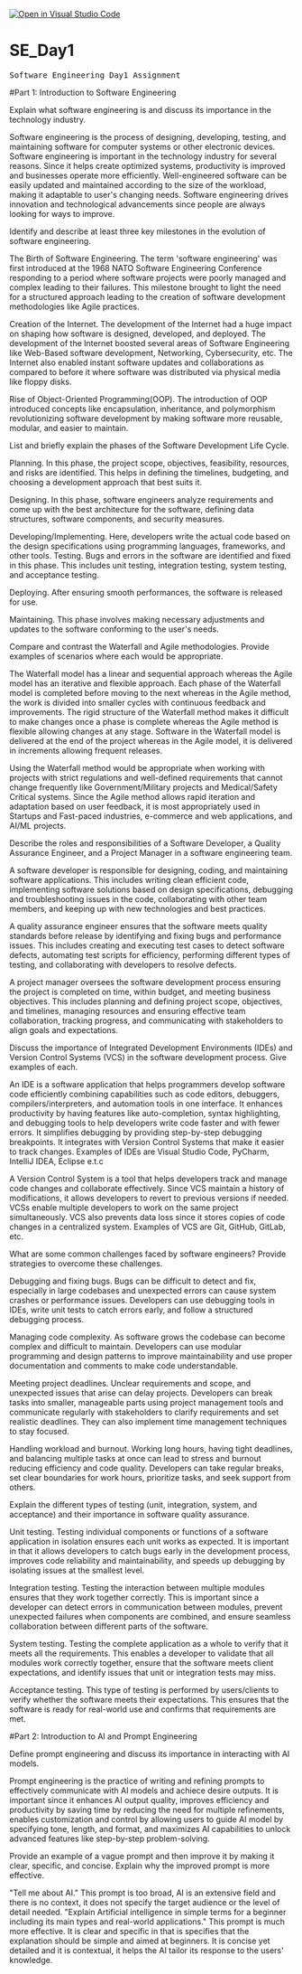 [![Open in Visual Studio Code](https://classroom.github.com/assets/open-in-vscode-2e0aaae1b6195c2367325f4f02e2d04e9abb55f0b24a779b69b11b9e10269abc.svg)](https://classroom.github.com/online_ide?assignment_repo_id=18301526&assignment_repo_type=AssignmentRepo)
# SE_Day1
<pre>Software Engineering Day1 Assignment</pre>

#Part 1: Introduction to Software Engineering

Explain what software engineering is and discuss its importance in the technology industry.

Software engineering is the process of designing, developing, testing, and maintaining software for computer systems or other electronic devices. Software engineering is important in the technology industry for several reasons. Since it helps create optimized systems, productivity is improved and businesses operate more efficiently. Well-engineered software can be easily updated and maintained according to the size of the workload, making it adaptable to user's changing needs. Software engineering drives innovation and technological advancements since people are always looking for ways to improve.


Identify and describe at least three key milestones in the evolution of software engineering.

The Birth of Software Engineering. The term 'software engineering' was first introduced at the 1968 NATO Software Engineering Conference responding to a period where software projects were poorly managed and complex leading to their failures. This milestone brought to light the need for a structured approach leading to the creation of software development methodologies like Agile practices.

Creation of the Internet. The development of the Internet had a huge impact on shaping how software is designed, developed, and deployed. The development of the Internet boosted several areas of Software Engineering like Web-Based software development, Networking, Cybersecurity, etc. The Internet also enabled instant software updates and collaborations as compared to before it where software was distributed via physical media like floppy disks.

Rise of Object-Oriented Programming(OOP). The introduction of OOP introduced concepts like encapsulation, inheritance, and polymorphism revolutionizing software development by making software more reusable, modular, and easier to maintain.


List and briefly explain the phases of the Software Development Life Cycle.

Planning. In this phase, the project scope, objectives, feasibility, resources, and risks are identified. This helps in defining the timelines, budgeting, and choosing a development approach that best suits it.

Designing. In this phase, software engineers analyze requirements and come up with the best architecture for the software, defining data structures, software components, and security measures.

Developing/Implementing. Here, developers write the actual code based on the design specifications using programming languages, frameworks, and other tools.
Testing. Bugs and errors in the software are identified and fixed in this phase. This includes unit testing, integration testing, system testing, and acceptance testing.

Deploying. After ensuring smooth performances, the software is released for use.

Maintaining. This phase involves making necessary adjustments and updates to the software conforming to the user's needs.


Compare and contrast the Waterfall and Agile methodologies. Provide examples of scenarios where each would be appropriate.

The Waterfall model has a linear and sequential approach whereas the Agile model has an iterative and flexible approach.
Each phase of the Waterfall model is completed before moving to the next whereas in the Agile method, the work is divided into smaller cycles with continuous feedback and improvements.
The rigid structure of the Waterfall method makes it difficult to make changes once a phase is complete whereas the Agile method is flexible allowing changes at any stage.
Software in the Waterfall model is delivered at the end of the project whereas in the Agile model, it is delivered in increments allowing frequent releases.

Using the Waterfall method would be appropriate when working with projects with strict regulations and well-defined requirements that cannot change frequently like Government/Military projects and Medical/Safety Critical systems.
Since the Agile method allows rapid iteration and adaptation based on user feedback, it is most appropriately used in Startups and Fast-paced industries, e-commerce and web applications, and AI/ML projects.


Describe the roles and responsibilities of a Software Developer, a Quality Assurance Engineer, and a Project Manager in a software engineering team.

A software developer is responsible for designing, coding, and maintaining software applications. This includes writing clean efficient code, implementing software solutions based on design specifications, debugging and troubleshooting issues in the code, collaborating with other team members, and keeping up with new technologies and best practices.

A quality assurance engineer ensures that the software meets quality standards before release by identifying and fixing bugs and performance issues. This includes creating and executing test cases to detect software defects, automating test scripts for efficiency, performing different types of testing, and collaborating with developers to resolve defects.

A project manager oversees the software development process ensuring the project is completed on time, within budget, and meeting business objectives. This includes planning and defining project scope, objectives, and timelines, managing resources and ensuring effective team collaboration, tracking progress, and communicating with stakeholders to align goals and expectations.


Discuss the importance of Integrated Development Environments (IDEs) and Version Control Systems (VCS) in the software development process. Give examples of each.

An IDE is a software application that helps programmers develop software code efficiently combining capabilities such as code editors, debuggers, compilers/interpreters, and automation tools in one interface. It enhances productivity by having features like auto-completion, syntax highlighting, and debugging tools to help developers write code faster and with fewer errors. It simplifies debugging by providing step-by-step debugging breakpoints. It integrates with Version Control Systems that make it easier to track changes. Examples of IDEs are Visual Studio Code, PyCharm, IntelliJ IDEA, Eclipse e.t.c

A Version Control System is a tool that helps developers track and manage code changes and collaborate effectively. Since VCS maintain a history of modifications, it allows developers to revert to previous versions if needed. VCSs enable multiple developers to work on the same project simultaneously. VCS also prevents data loss since it stores copies of code changes in a centralized system. Examples of VCS are Git, GitHub, GitLab, etc.


What are some common challenges faced by software engineers? Provide strategies to overcome these challenges.

Debugging and fixing bugs. Bugs can be difficult to detect and fix, especially in large codebases and unexpected errors can cause system crashes or performance issues. Developers can use debugging tools in IDEs, write unit tests to catch errors early, and follow a structured debugging process.

Managing code complexity. As software grows the codebase can become complex and difficult to maintain. Developers can use modular programming and design patterns to improve maintainability and use proper documentation and comments to make code understandable.

Meeting project deadlines. Unclear requirements and scope, and unexpected issues that arise can delay projects. Developers can break tasks into smaller, manageable parts using project management tools and communicate regularly with stakeholders to clarify requirements and set realistic deadlines. They can also implement time management techniques to stay focused. 

Handling workload and burnout. Working long hours, having tight deadlines, and balancing multiple tasks at once can lead to stress and burnout reducing efficiency and code quality. Developers can take regular breaks, set clear boundaries for work hours, prioritize tasks, and seek support from others.


Explain the different types of testing (unit, integration, system, and acceptance) and their importance in software quality assurance.

Unit testing. Testing individual components or functions of a software application in isolation ensures each unit works as expected. It is important in that it allows developers to catch bugs early in the development process, improves code reliability and maintainability, and speeds up debugging by isolating issues at the smallest level.

Integration testing. Testing the interaction between multiple modules ensures that they work together correctly. This is important since a developer can detect errors in communication between modules, prevent unexpected failures when components are combined, and ensure seamless collaboration between different parts of the software.

System testing. Testing the complete application as a whole to verify that it meets all the requirements. This enables a developer to validate that all modules work correctly together, ensure that the software meets client expectations, and identify issues that unit or integration tests may miss.

Acceptance testing. This type of testing is performed by users/clients to verify whether the software meets their expectations. This ensures that the software is ready for real-world use and confirms that requirements are met.


#Part 2: Introduction to AI and Prompt Engineering

Define prompt engineering and discuss its importance in interacting with AI models.

Prompt engineering is the practice of writing and refining prompts to effectively communicate with AI models and achiece desire outputs. It is important since it enhances AI output quality, improves efficiency and productivity by saving time by reducing the need for multiple refinements, enables customization and control by allowing users to guide AI model by specifying tone, length, and format, and maximizes AI capabilities to unlock advanced features like step-by-step problem-solving.


Provide an example of a vague prompt and then improve it by making it clear, specific, and concise. Explain why the improved prompt is more effective.

"Tell me about AI." This prompt is too broad, AI is an extensive field and there is no context, it does not specify the target audience or the level of detail needed.
"Explain Artificial  intelligence in simple terms for a beginner including its main types and real-world applications." This prompt is much more effective. It is clear and specific in that is specifies that the explanation should be simple and aimed at beginners. It is concise yet detailed and it is contextual, it helps the AI tailor its response to the users' knowledge.
